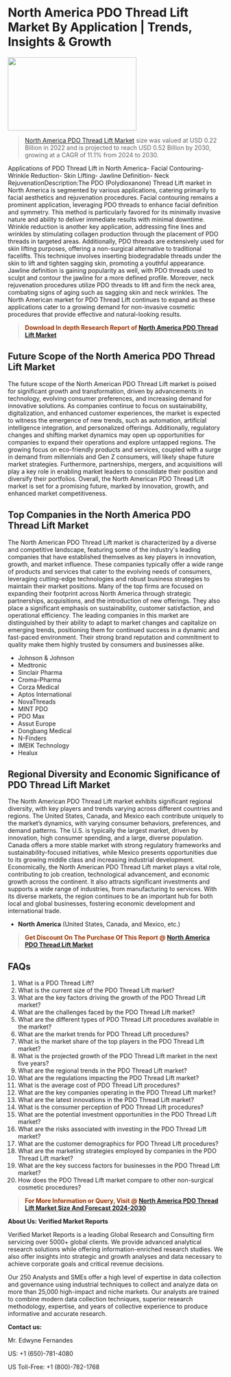 <p><h1>North America PDO Thread Lift Market By Application | Trends, Insights & Growth</h1><p><img class="aligncenter size-medium wp-image-105565" src="https://ffe5etoiles.com/wp-content/uploads/2025/01/MST7-300x171.png" alt="" width="300" height="171" /></p><blockquote><p><a href="https://www.verifiedmarketreports.com/download-sample/?rid=374606&utm_source=Github-NA&utm_medium=389" target="_blank">North America PDO Thread Lift Market</a> size was valued at USD 0.22 Billion in 2022 and is projected to reach USD 0.52 Billion by 2030, growing at a CAGR of 11.1% from 2024 to 2030.</p></blockquote>Applications of PDO Thread Lift in North America- Facial Contouring- Wrinkle Reduction- Skin Lifting- Jawline Definition- Neck RejuvenationDescription:The PDO (Polydioxanone) Thread Lift market in North America is segmented by various applications, catering primarily to facial aesthetics and rejuvenation procedures. Facial contouring remains a prominent application, leveraging PDO threads to enhance facial definition and symmetry. This method is particularly favored for its minimally invasive nature and ability to deliver immediate results with minimal downtime. Wrinkle reduction is another key application, addressing fine lines and wrinkles by stimulating collagen production through the placement of PDO threads in targeted areas. Additionally, PDO threads are extensively used for skin lifting purposes, offering a non-surgical alternative to traditional facelifts. This technique involves inserting biodegradable threads under the skin to lift and tighten sagging skin, promoting a youthful appearance. Jawline definition is gaining popularity as well, with PDO threads used to sculpt and contour the jawline for a more defined profile. Moreover, neck rejuvenation procedures utilize PDO threads to lift and firm the neck area, combating signs of aging such as sagging skin and neck wrinkles. The North American market for PDO Thread Lift continues to expand as these applications cater to a growing demand for non-invasive cosmetic procedures that provide effective and natural-looking results.</p><blockquote><p><span style="color: #993300;"><strong>Download In depth Research Report of <a href="https://www.verifiedmarketreports.com/download-sample/?rid=374606&utm_source=Github-NA&utm_medium=389">North America PDO Thread Lift Market</a></strong></span></p></blockquote><h2>Future Scope of the North America PDO Thread Lift Market</h2><p>The future scope of the North American PDO Thread Lift market is poised for significant growth and transformation, driven by advancements in technology, evolving consumer preferences, and increasing demand for innovative solutions. As companies continue to focus on sustainability, digitalization, and enhanced customer experiences, the market is expected to witness the emergence of new trends, such as automation, artificial intelligence integration, and personalized offerings. Additionally, regulatory changes and shifting market dynamics may open up opportunities for companies to expand their operations and explore untapped regions. The growing focus on eco-friendly products and services, coupled with a surge in demand from millennials and Gen Z consumers, will likely shape future market strategies. Furthermore, partnerships, mergers, and acquisitions will play a key role in enabling market leaders to consolidate their position and diversify their portfolios. Overall, the North American PDO Thread Lift market is set for a promising future, marked by innovation, growth, and enhanced market competitiveness.</p><h2>Top Companies in the North America PDO Thread Lift Market</h2><p>The North American PDO Thread Lift market is characterized by a diverse and competitive landscape, featuring some of the industry's leading companies that have established themselves as key players in innovation, growth, and market influence. These companies typically offer a wide range of products and services that cater to the evolving needs of consumers, leveraging cutting-edge technologies and robust business strategies to maintain their market positions. Many of the top firms are focused on expanding their footprint across North America through strategic partnerships, acquisitions, and the introduction of new offerings. They also place a significant emphasis on sustainability, customer satisfaction, and operational efficiency. The leading companies in this market are distinguished by their ability to adapt to market changes and capitalize on emerging trends, positioning them for continued success in a dynamic and fast-paced environment. Their strong brand reputation and commitment to quality make them highly trusted by consumers and businesses alike.</p><p><ul><li>Johnson & Johnson </li><li> Medtronic </li><li> Sinclair Pharma </li><li> Croma-Pharma </li><li> Corza Medical </li><li> Aptos International </li><li> NovaThreads </li><li> MINT PDO </li><li> PDO Max </li><li> Assut Europe </li><li> Dongbang Medical </li><li> N-Finders </li><li> IMEIK Technology </li><li> Healux</li></ul></p><h2>Regional Diversity and Economic Significance of PDO Thread Lift Market</h2><p>The North American PDO Thread Lift market exhibits significant regional diversity, with key players and trends varying across different countries and regions. The United States, Canada, and Mexico each contribute uniquely to the market’s dynamics, with varying consumer behaviors, preferences, and demand patterns. The U.S. is typically the largest market, driven by innovation, high consumer spending, and a large, diverse population. Canada offers a more stable market with strong regulatory frameworks and sustainability-focused initiatives, while Mexico presents opportunities due to its growing middle class and increasing industrial development. Economically, the North American PDO Thread Lift market plays a vital role, contributing to job creation, technological advancement, and economic growth across the continent. It also attracts significant investments and supports a wide range of industries, from manufacturing to services. With its diverse markets, the region continues to be an important hub for both local and global businesses, fostering economic development and international trade.</p><ul> <li><strong>North America</strong> (United States, Canada, and Mexico, etc.)</li></ul><blockquote><p><span style="color: #993300;"><strong>Get Discount On The Purchase Of This Report @ <a href="https://www.verifiedmarketreports.com/ask-for-discount/?rid=374606&utm_source=Github-NA&utm_medium=389">North America PDO Thread Lift Market</a></strong></span></p></blockquote><h2>FAQs</h2><p><ol> <li>What is a PDO Thread Lift?</div><div></li> <li>What is the current size of the PDO Thread Lift market?</div><div></li> <li>What are the key factors driving the growth of the PDO Thread Lift market?</div><div></li> <li>What are the challenges faced by the PDO Thread Lift market?</div><div></li> <li>What are the different types of PDO Thread Lift procedures available in the market?</div><div></li> <li>What are the market trends for PDO Thread Lift procedures?</div><div></li> <li>What is the market share of the top players in the PDO Thread Lift market?</div><div></li> <li>What is the projected growth of the PDO Thread Lift market in the next five years?</div><div></li> <li>What are the regional trends in the PDO Thread Lift market?</div><div></li> <li>What are the regulations impacting the PDO Thread Lift market?</div><div></li> <li>What is the average cost of PDO Thread Lift procedures?</div><div></li> <li>What are the key companies operating in the PDO Thread Lift market?</div><div></li> <li>What are the latest innovations in the PDO Thread Lift market?</div><div></li> <li>What is the consumer perception of PDO Thread Lift procedures?</div><div></li> <li>What are the potential investment opportunities in the PDO Thread Lift market?</div><div></li> <li>What are the risks associated with investing in the PDO Thread Lift market?</div><div></li> <li>What are the customer demographics for PDO Thread Lift procedures?</div><div></li> <li>What are the marketing strategies employed by companies in the PDO Thread Lift market?</div><div></li> <li>What are the key success factors for businesses in the PDO Thread Lift market?</div><div></li> <li>How does the PDO Thread Lift market compare to other non-surgical cosmetic procedures?</div><div></li></ol></p><blockquote><p><span style="color: #993300;"><strong>For More Information or Query, Visit @ <a href="https://www.verifiedmarketreports.com/product/pdo-thread-lift-market/">North America PDO Thread Lift Market Size And Forecast 2024-2030</a></strong></span></p></blockquote><p><strong>About Us: Verified Market Reports</strong></p><p>Verified Market Reports is a leading Global Research and Consulting firm servicing over 5000+ global clients. We provide advanced analytical research solutions while offering information-enriched research studies. We also offer insights into strategic and growth analyses and data necessary to achieve corporate goals and critical revenue decisions.</p><p>Our 250 Analysts and SMEs offer a high level of expertise in data collection and governance using industrial techniques to collect and analyze data on more than 25,000 high-impact and niche markets. Our analysts are trained to combine modern data collection techniques, superior research methodology, expertise, and years of collective experience to produce informative and accurate research.</p><p><strong>Contact us:</strong></p><p>Mr. Edwyne Fernandes</p><p>US: +1 (650)-781-4080</p><p>US Toll-Free: +1 (800)-782-1768</p>
